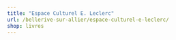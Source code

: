 ```yaml
---
title: "Espace Culturel E. Leclerc"
url: /bellerive-sur-allier/espace-culturel-e-leclerc/
shop: livres
---
```

